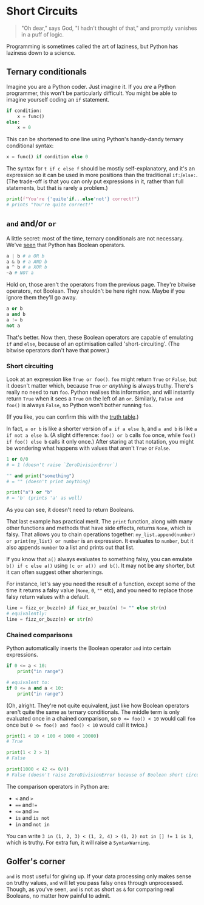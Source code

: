 # Short Circuits
> "Oh dear," says God, "I hadn't thought of that," and promptly vanishes in a puff of logic.

Programming is sometimes called the art of laziness, but Python has laziness down to a science.

## Ternary conditionals
Imagine you are a Python coder. Just imagine it. If you *are* a Python programmer, this won't be particularly difficult. You might be able to imagine yourself coding an `if` statement.
```py
if condition:
    x = func()
else:
    x = 0
```
This can be shortened to one line using Python's handy-dandy ternary conditional syntax:
```py
x = func() if condition else 0
```
The syntax for `t if c else f` should be mostly self-explanatory, and it's an expression so it can be used in more positions than the traditional `if:`/`else:`. (The trade-off is that you can only put expressions in it, rather than full statements, but that is rarely a problem.)
```py
print(f"You're {'quite'if...else'not'} correct!")
# prints "You're quite correct!"
```

## `and` and/or `or`
A little secret: most of the time, ternary conditionals are not necessary. We've [seen](./truthiness.md) that Python has Boolean operators.
```py
a | b # a OR b
a & b # a AND b
a ^ b # a XOR b
~a # NOT a
```
Hold on, those aren't the operators from the previous page. They're bitwise operators, not Boolean. They shouldn't be here right now. Maybe if you ignore them they'll go away.
```py
a or b
a and b
a != b
not a
```
That's better. Now then, these Boolean operators are capable of emulating `if` and `else`, because of an optimisation called 'short-circuiting'. (The bitwise operators don't have that power.)

### Short circuiting
Look at an expression like `True or foo()`. `foo` might return `True` or `False`, but it doesn't matter which, because `True` `or` *anything* is always truthy. There's really no need to run `foo`. Python realises this information, and will instantly return `True` when it sees a `True` on the left of an `or`. Similarly, `False and foo()` is always `False`, so Python won't bother running `foo`.

(If you like, you can confirm this with the [truth table](./truthiness.md#booleans).)

In fact, `a or b` is like a shorter version of `a if a else b`, and `a and b` is like `a if not a else b`. (A slight difference: `foo() or b` calls `foo` once, while `foo() if foo() else b` calls it only once.) After staring at that notation, you might be wondering what happens with values that aren't `True` or `False`.

```py
1 or 0/0
# = 1 (doesn't raise `ZeroDivisionError`)

"" and print("something")
# = "" (doesn't print anything)

print("a") or "b"
# = 'b' (prints 'a' as well)
```
As you can see, it doesn't need to return Booleans.

That last example has practical merit. The `print` function, along with many other functions and methods that have side effects, returns `None`, which is falsy. That allows you to chain operations together: `my_list.append(number) or print(my_list) or number` is an expression. It evaluates to `number`, but it also appends `number` to a list and prints out that list.

If you know that `a()` always evaluates to something falsy, you can emulate `b() if c else a()` using `(c or a()) and b()`. It may not be any shorter, but it can often suggest other shortenings.

For instance, let's say you need the result of a function, except some of the time it returns a falsy value (`None`, `0`, `""` etc), and you need to replace those falsy return values with a default.
```py
line = fizz_or_buzz(n) if fizz_or_buzz(n) != "" else str(n)
# equivalently:
line = fizz_or_buzz(n) or str(n)
```

### Chained comparisons

Python automatically inserts the Boolean operator `and` into certain expressions.
```py
if 0 <= a < 10:
    print("in range")

# equivalent to:
if 0 <= a and a < 10:
    print("in range")
```
(Oh, alright. They're not quite equivalent, just like how Boolean operators aren't quite the same as ternary conditionals. The middle term is only evaluated once in a chained comparison, so `0 <= foo() < 10` would call `foo` once but `0 <= foo() and foo() < 10` would call it twice.)

```py
print(1 < 10 < 100 < 1000 < 10000)
# True

print(1 < 2 > 3)
# False

print(1000 < 42 <= 0/0)
# False (doesn't raise ZeroDivisionError because of Boolean short circuiting)
```
The comparison operators in Python are:
- `<` and `>`
- `==` and`!=`
- `<=` and `>=`
- `is` and `is not`
- `in` and `not in`

You can write `3 in (1, 2, 3) < (1, 2, 4) > (1, 2) not in [] != 1 is 1`, which is truthy. For extra fun, it will raise a `SyntaxWarning`.

## Golfer's corner
`and` is most useful for giving up. If your data processing only makes sense on truthy values, `and` will let you pass falsy ones through unprocessed. Though, as you've seen, `and` is not as short as `&` for comparing real Booleans, no matter how painful to admit.
